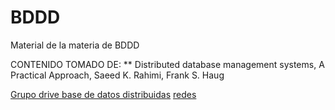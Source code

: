 # BDDD
Material de la materia de BDDD

CONTENIDO TOMADO DE:
** Distributed database management systems, A Practical Approach, Saeed K. Rahimi, Frank S. Haug

[Grupo drive base de datos distribuidas](https://drive.google.com/drive/folders/1XI_63xHAIQPeJnq_48AHhJsdpdzCzHwx?usp=sharing)
[redes](http://chennaicisco.blogspot.com/2013/02/configure-igrp-in-routers-to-enable.html)
